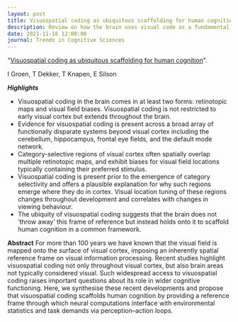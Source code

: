 ```yaml
---
layout: post
title: Visuospatial coding as ubiquitous scaffolding for human cognition
description: Review on how the brain uses visual code as a fundamental coding mechanism
date: 2021-11-16 12:00:00
journal: Trends in Cognitive Sciences
---
```


"<a href="https://doi.org/10.1016/j.tics.2021.10.011" target="_blank" alt="Visuospatial coding as ubiquitous scaffolding for human cognition" >Visuospatial coding as ubiquitous scaffolding for human cognition</a>".

I Groen, T Dekker, T Knapen, E Silson


***Highlights***

- Visuospatial coding in the brain comes in at least two forms: retinotopic maps and visual field biases. Visuospatial coding is not restricted to early visual cortex but extends throughout the brain.
- Evidence for visuospatial coding is present across a broad array of functionally disparate systems beyond visual cortex including the cerebellum, hippocampus, frontal eye fields, and the default mode network.
- Category-selective regions of visual cortex often spatially overlap multiple retinotopic maps, and exhibit biases for visual field locations typically containing their preferred stimulus.
- Visuospatial coding is present prior to the emergence of category selectivity and offers a plausible explanation for why such regions emerge where they do in cortex. Visual location tuning of these regions changes throughout development and correlates with changes in viewing behaviour.
- The ubiquity of visuospatial coding suggests that the brain does not ‘throw away’ this frame of reference but instead holds onto it to scaffold human cognition in a common framework.

**Abstract** For more than 100 years we have known that the visual field is mapped onto the surface of visual cortex, imposing an inherently spatial reference frame on visual information processing. Recent studies highlight visuospatial coding not only throughout visual cortex, but also brain areas not typically considered visual. Such widespread access to visuospatial coding raises important questions about its role in wider cognitive functioning. Here, we synthesise these recent developments and propose that visuospatial coding scaffolds human cognition by providing a reference frame through which neural computations interface with environmental statistics and task demands via perception–action loops.